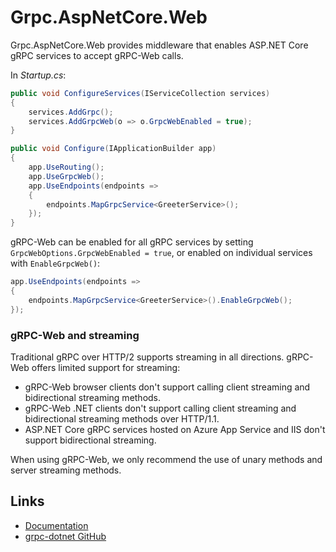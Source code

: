 # Grpc.AspNetCore.Web

Grpc.AspNetCore.Web provides middleware that enables ASP.NET Core gRPC services to accept gRPC-Web calls.

In *Startup.cs*:

```csharp
public void ConfigureServices(IServiceCollection services)
{
    services.AddGrpc();
    services.AddGrpcWeb(o => o.GrpcWebEnabled = true);
}

public void Configure(IApplicationBuilder app)
{
    app.UseRouting();
    app.UseGrpcWeb();
    app.UseEndpoints(endpoints =>
    {
        endpoints.MapGrpcService<GreeterService>();
    });
}
```

gRPC-Web can be enabled for all gRPC services by setting `GrpcWebOptions.GrpcWebEnabled = true`, or enabled on individual services with `EnableGrpcWeb()`:

```csharp
app.UseEndpoints(endpoints =>
{
    endpoints.MapGrpcService<GreeterService>().EnableGrpcWeb();
});
```

### gRPC-Web and streaming

Traditional gRPC over HTTP/2 supports streaming in all directions. gRPC-Web offers limited support for streaming:

* gRPC-Web browser clients don't support calling client streaming and bidirectional streaming methods.
* gRPC-Web .NET clients don't support calling client streaming and bidirectional streaming methods over HTTP/1.1.
* ASP.NET Core gRPC services hosted on Azure App Service and IIS don't support bidirectional streaming.

When using gRPC-Web, we only recommend the use of unary methods and server streaming methods.

## Links

* [Documentation](https://docs.microsoft.com/aspnet/core/grpc/browser)
* [grpc-dotnet GitHub](https://github.com/grpc/grpc-dotnet)
